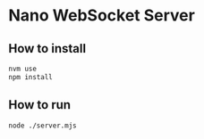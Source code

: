 # Nano WebSocket Server

## How to install

```bash
nvm use
npm install
```

## How to run

```bash
node ./server.mjs
```

